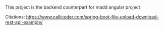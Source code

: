 This project is the backend counterpart for madd angular project




Citations:
https://www.callicoder.com/spring-boot-file-upload-download-rest-api-example/
